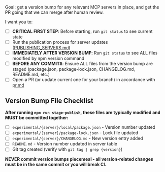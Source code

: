 Goal: get a version bump for any relevant MCP servers in place, and get the PR going that we can merge after human review.

I want you to:

- [ ] **CRITICAL FIRST STEP**: Before starting, run `git status` to see current state
- [ ] Run the publication process for server updates ([PUBLISHING_SERVERS.md](../../docs/PUBLISHING_SERVERS.md))
- [ ] **IMMEDIATELY AFTER VERSION BUMP**: Run `git status` to see ALL files modified by npm version command
- [ ] **BEFORE ANY COMMITS**: Ensure ALL files from the version bump are staged (package.json, package-lock.json, CHANGELOG.md, README.md, etc.)
- [ ] Open a PR (or update current one for your branch) in accordance with [pr.md](./pr.md)

## Version Bump File Checklist

**After running `npm run stage-publish`, these files are typically modified and MUST be committed together:**

- [ ] `experimental/{server}/local/package.json` - Version number updated
- [ ] `experimental/{server}/package-lock.json` - Lock file updated
- [ ] `experimental/{server}/CHANGELOG.md` - New version entry added
- [ ] `README.md` - Version number updated in server table
- [ ] Git tag created (verify with `git tag | grep {version}`)

**NEVER commit version bumps piecemeal - all version-related changes must be in the same commit or you will break CI.**
